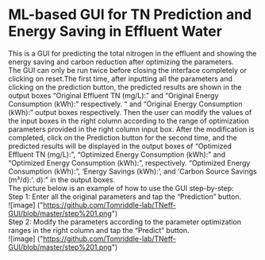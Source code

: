 ML-based GUI for TN Prediction and Energy Saving in Effluent Water
===
This is a GUI for predicting the total nitrogen in the effluent and showing the energy saving and carbon reduction after optimizing the parameters.<br>The GUI can only be run twice before closing the interface completely or clicking on reset.The first time, after inputting all the parameters and clicking on the prediction button, the predicted results are shown in the output boxes “Original Effluent TN (mg/L):” and “Original Energy Consumption (kWh):” respectively. “ and “Original Energy Consumption (kWh):” output boxes respectively. Then the user can modify the values of the input boxes in the right column according to the range of optimization parameters provided in the right column input box. After the modification is completed, click on the Prediction button for the second time, and the predicted results will be displayed in the output boxes of “Optimized Effluent TN (mg/L):”, “Optimized Energy Consumption (kWh):” and “Optimized Energy Consumption (kWh):”, respectively. “Optimized Energy Consumption (kWh):”, ‘Energy Savings (kWh):’, and ‘Carbon Source Savings (m³/d):’. d):” in the output boxes.
<br> The picture below is an example of how to use the GUI step-by-step:<br> Step 1: Enter all the original parameters and tap the “Prediction” button.<br>![image] ("https://github.com/Tomriddle-lab/TNeff-GUI/blob/master/step%201.png") <br> Step 2: Modify the parameters according to the parameter optimization ranges in the right column and tap the “Predict” button.<br> ![image] ("https://github.com/Tomriddle-lab/TNeff-GUI/blob/master/step%201.png")
